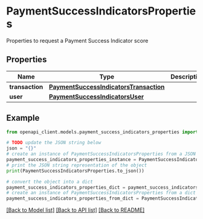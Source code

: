 # PaymentSuccessIndicatorsProperties

Properties to request a Payment Success Indicator score

## Properties

Name | Type | Description | Notes
------------ | ------------- | ------------- | -------------
**transaction** | [**PaymentSuccessIndicatorsTransaction**](PaymentSuccessIndicatorsTransaction.md) |  | 
**user** | [**PaymentSuccessIndicatorsUser**](PaymentSuccessIndicatorsUser.md) |  | [optional] 

## Example

```python
from openapi_client.models.payment_success_indicators_properties import PaymentSuccessIndicatorsProperties

# TODO update the JSON string below
json = "{}"
# create an instance of PaymentSuccessIndicatorsProperties from a JSON string
payment_success_indicators_properties_instance = PaymentSuccessIndicatorsProperties.from_json(json)
# print the JSON string representation of the object
print(PaymentSuccessIndicatorsProperties.to_json())

# convert the object into a dict
payment_success_indicators_properties_dict = payment_success_indicators_properties_instance.to_dict()
# create an instance of PaymentSuccessIndicatorsProperties from a dict
payment_success_indicators_properties_from_dict = PaymentSuccessIndicatorsProperties.from_dict(payment_success_indicators_properties_dict)
```
[[Back to Model list]](../README.md#documentation-for-models) [[Back to API list]](../README.md#documentation-for-api-endpoints) [[Back to README]](../README.md)


